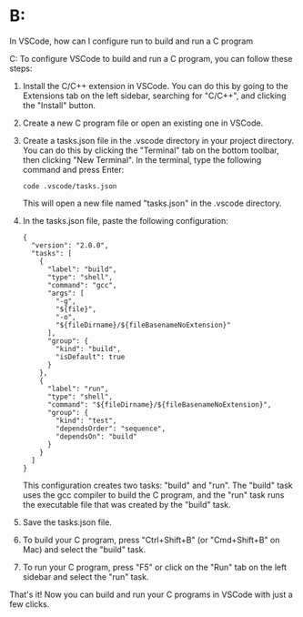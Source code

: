# B:

In VSCode, how can I configure run to build and run a C program

C:
To configure VSCode to build and run a C program, you can follow these steps:

1. Install the C/C++ extension in VSCode. You can do this by going to the Extensions tab on the left sidebar, searching for "C/C++", and clicking the "Install" button.

2. Create a new C program file or open an existing one in VSCode.

3. Create a tasks.json file in the .vscode directory in your project directory. You can do this by clicking the "Terminal" tab on the bottom toolbar, then clicking "New Terminal". In the terminal, type the following command and press Enter:

   ```
   code .vscode/tasks.json
   ```

   This will open a new file named "tasks.json" in the .vscode directory.

4. In the tasks.json file, paste the following configuration:

   ```
   {
     "version": "2.0.0",
     "tasks": [
       {
         "label": "build",
         "type": "shell",
         "command": "gcc",
         "args": [
           "-g",
           "${file}",
           "-o",
           "${fileDirname}/${fileBasenameNoExtension}"
         ],
         "group": {
           "kind": "build",
           "isDefault": true
         }
       },
       {
         "label": "run",
         "type": "shell",
         "command": "${fileDirname}/${fileBasenameNoExtension}",
         "group": {
           "kind": "test",
           "dependsOrder": "sequence",
           "dependsOn": "build"
         }
       }
     ]
   }
   ```

   This configuration creates two tasks: "build" and "run". The "build" task uses the gcc compiler to build the C program, and the "run" task runs the executable file that was created by the "build" task.

5. Save the tasks.json file.

6. To build your C program, press "Ctrl+Shift+B" (or "Cmd+Shift+B" on Mac) and select the "build" task.

7. To run your C program, press "F5" or click on the "Run" tab on the left sidebar and select the "run" task.

That's it! Now you can build and run your C programs in VSCode with just a few clicks.
